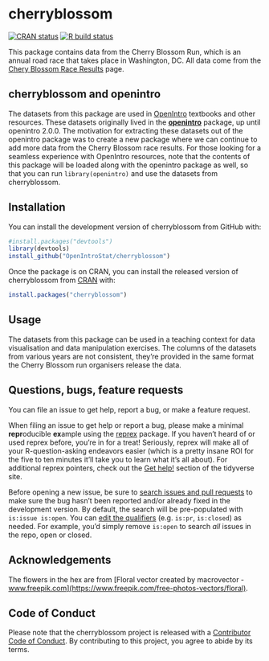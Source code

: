 
<!-- README.md is generated from README.Rmd. Please edit that file -->

# cherryblossom <a href="https://github.com/OpenIntroStat/cherryblossom/blob/master/man/figures/cherryblossom-hex.png" align="right" height="135" /></a>

<!-- badges: start -->

[![CRAN
status](https://www.r-pkg.org/badges/version/cherryblossom)](https://CRAN.R-project.org/package=cherryblossom)
[![R build
status](https://github.com/OpenIntroStat/cherryblossom/workflows/R-CMD-check/badge.svg)](https://github.com/OpenIntroStat/cherryblossom/actions)
<!-- badges: end -->

This package contains data from the Cherry Blossom Run, which is an
annual road race that takes place in Washington, DC. All data come from
the [Chery Blossom Race
Results](http://www.cherryblossom.org/aboutus/results.php) page.

## cherryblossom and openintro

The datasets from this package are used in [OpenIntro]() textbooks and
other resources. These datasets originally lived in the
[**openintro**]() package, up until openintro 2.0.0. The motivation for
extracting these datasets out of the openintro package was to create a
new package where we can continue to add more data from the Cherry
Blossom race results. For those looking for a seamless experience with
OpenIntro resources, note that the contents of this package will be
loaded along with the openintro package as well, so that you can run
`library(openintro)` and use the datasets from cherryblossom.

## Installation

You can install the development version of cherryblossom from GitHub
with:

``` r
#install.packages("devtools")
library(devtools)
install_github("OpenIntroStat/cherryblossom")
```

Once the package is on CRAN, you can install the released version of
cherryblossom from [CRAN](https://CRAN.R-project.org) with:

``` r
install.packages("cherryblossom")
```

## Usage

The datasets from this package can be used in a teaching context for
data visualisation and data manipulation exercises. The columns of the
datasets from various years are not consistent, they’re provided in the
same format the Cherry Blossom run organisers release the data.

## Questions, bugs, feature requests

You can file an issue to get help, report a bug, or make a feature
request.

When filing an issue to get help or report a bug, please make a minimal
**repr**oducible **ex**ample using the
[reprex](https://reprex.tidyverse.org/) package. If you haven’t heard of
or used reprex before, you’re in for a treat\! Seriously, reprex will
make all of your R-question-asking endeavors easier (which is a pretty
insane ROI for the five to ten minutes it’ll take you to learn what it’s
all about). For additional reprex pointers, check out the [Get
help\!](https://www.tidyverse.org/help/) section of the tidyverse site.

Before opening a new issue, be sure to [search issues and pull
requests](https://github.com//issues) to make sure the bug hasn’t been
reported and/or already fixed in the development version. By default,
the search will be pre-populated with `is:issue is:open`. You can [edit
the
qualifiers](https://help.github.com/articles/searching-issues-and-pull-requests/)
(e.g. `is:pr`, `is:closed`) as needed. For example, you’d simply remove
`is:open` to search *all* issues in the repo, open or closed.

## Acknowledgements

The flowers in the hex are from [Floral vector created by macrovector -
www.freepik.com](https://www.freepik.com/free-photos-vectors/floral).

## Code of Conduct

Please note that the cherryblossom project is released with a
[Contributor Code of
Conduct](https://contributor-covenant.org/version/2/0/CODE_OF_CONDUCT.html).
By contributing to this project, you agree to abide by its terms.
